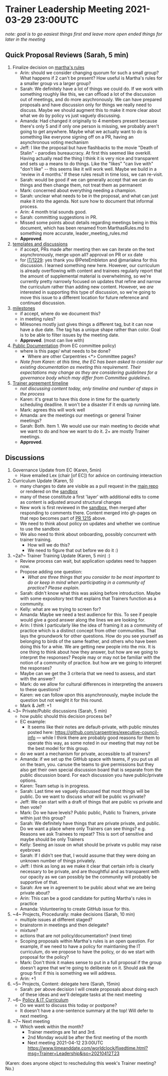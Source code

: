 # Trainer Leadership Meeting 2021-03-29 23:00UTC

_note: goal is to go easiest things first and leave more open ended things for later in the meeting_

## Quick Proposal Reviews (Sarah, 5 min)

1. Finalize decision on [martha's rules](https://github.com/carpentries/trainers/pull/74)
    - Arin: should we consider changing quorum for such a small group? What happens if 2 can't be present? How useful is Martha's rules for a smaller group vs a larger group?
    - Sarah: We definitely have a lot of things we could do. If we work with something roughly like this, we can offload a lot of the discussion out of meetings, and do more asychronously. We can have prepared proposals and have discussion only for things we really need to discuss. Maybe we should augment this to make it more clear about what we do by policy vs just vaguely discussing.
    - Amanda: Had changed it originally to 4 members present because there's only 5 and if only one person is missing, we probably aren't going to get anywhere. Maybe what we actually want to do is something like everyone signing off on a PR, having an asynchronous voting mechanism
    - Jeff: I like the proposal but have flashbacks to the movie "Death of Stalin" - parodies bureaucracy. At first this seemed like overkill. Having actually read the thing I think it is very nice and transparent and sets up a means to do things. Like the "likes" "can live with" "don't like" -- this seems like it will work well. Maybe we build in a 'review in 4 months.' If these rules result in time loss, we can re-visit.
    - Sarah: would be good if we can generally accept that we can do things and then change them, not treat them as permanent
    - Mark: concerned about everything needing a champion.
    - Sarah: unclear what needs to be in the proposal, and what can just make it into the agenda. Not sure how to document that informal process.
    - Arin: 4 month trial sounds good.
    - Sarah: committing suggestions in PR.
    - Missed some points about details regarding meetings being in this document, which has been renamed from MarthasRules.md to something more accurate, leader_meeting_rules.md
    - **Approved**.
2. [templates and discussions](https://github.com/carpentries/trainers/issues/75)
    - if accept, PRs made after meeting then we can iterate on the text asynchronously, merge upon all? approval on PR or xx date
    - for [IT/1229](https://github.com/carpentries/instructor-training/issues/1229): yes thank you @PeteEmbleton and @mariakna for this discussion. I learned something new here. However, our curriculum is already overflowing with content and trainees regularly report that the amount of supplemental material is overwhelming, so we're currently pretty narrowly focused on updates that refine and narrow the curriculum rather than adding new content. However, we *are* interested in supporting this type of discussion, so we're going to move this issue to a different location for future reference and continued discussion.
3. [milestones](https://github.com/carpentries/trainers/issues/76)
    - if accept, where do we document this?
    - in meeting rules?
    - Milesones mostly just gives things a different tag, but it can now have a due date. The tag has a unique shape rather than color. Goal is to be able to filter issues by the meeting date.
    - **Approved**. (most can live with)
4. [Public Documentation](https://docs.carpentries.org/topic_folders/governance/committee-policy.html#public-documentation) (from EC committee policy)
    - where is this page/ what needs to be done?
        - Where are other Carpentries <*> Committee pages?
    - *Note from Karen: at this time, the EC has been asked to consider our existing documentation as meeting this requirement. Their expectations may change as they are considering guidelines for a governance body which may differ from Committee guidelines.*
5. [Trainer agreement timeline](https://github.com/carpentries/trainers/issues/77)
    - *not discussing content today, only timeline and number of steps in the process*
    - Karen: it's great to have this done in time for the quarterly scheduling deadline. It won't be a disaster if it ends up running late.
    - Mark: agrees this will work well
    - Amanda: are the meetings our meetings or general Trainer meetings?
    - Sarah: Both. Item 1. We would use our main meeting to decide what we want to do and how we want to do it. 2+ are mostly Trainer meetings.
    - **Approved**.

## Discussions

1. Governance Update from EC (Karen, 5min)
    - Have emailed Lex (chair [of EC]) for advice on continuing interaction
2. Curriculum Update (Karen, 5)
    - many changes to date are visible as a pull request in the [main repo](https://github.com/carpentries/instructor-training/pull/1215) or rendered on the [sandbox](https://data-lessons.github.io/instructor-training/)
    - many of these constitute a first 'layer' with additional edits to come as content is adjusted around structural changes
    - New work is first reviewed in the [sandbox](https://github.com/data-lessons/instructor-training/pulls), then merged after responding to comments there. Content merged into gh-pages on that repo becomes part of [PR 1215](https://github.com/carpentries/instructor-training/pull/1215) above.
    - We need to think about policy on updates and whether we continue to use the sandbox
    - We also need to think about onboarding, possibly concurrent with trainer training.
        - How will we do this?
        - We need to figure that out before we do it :)
3. ~2a?~ Trainer Training Update (Karen, 5 min) :)
    - Review process can wait, but application updates need to happen now.
    - Propose adding one question:
        - _What are three things that you consider to be most important to do or keep in mind when participating in a community of practice? Please explain._
    - Sarah: didn't know what this was asking before introduction. Maybe with some expository text that explains that Trainers function as a community.
    - Kelly: what are we trying to screen for?
    - Amanda: Maybe we need a test audience for this. To see if people would give a good answer along the lines we are looking for.
    - Arin: I think I particularly like the idea of framing it as a community of practice which is a distinct concept from other communities. That lays the groundwork for other questions. How do you see yourself as belonging to birds of the same feather, and others who have been doing this for a whie. We are getting new people into the mix. It is one thing to think about how they answer, but how are we going to interpret the responses? People may or may not be familiar with the notion of a community of practice. but how are we going to interpret the responses?
    - Maybe can we get the 3 criteria that we need to assess, and start with the answer?
    - Mark: do we allow for cultural differences in interpreting the answers to these questions?
    - Karen: we can follow upon this asynchronously, maybe include the question but not weight it for this round.
    - Mark & Jeff: +1
4. ~3~ Private/Public discussions (Sarah, 5 min)
    - how public should this decision process be?
    - EC example:
        - It seems like their notes are default-private, with public minutes posted here: https://github.com/carpentries/executive-council-info — while I think there are probably good reasons for them to operate this way, as some noted in our meeting that may not be the best model for this group.
    - do we want a mechanism for private, accessible to all trainers?
    - Amanda: if we set up the GitHub space with teams, if you put us all on the team, you. canuse the teams to give permissions but they also get their own special discussion board that is separate from the public discussion board. For each discussion you have public/private options.
    - Karen: Team setup is in progress.
    - Sarah: Last time we vaguely discussed that most things will be public. Do we want to discuss *what* will be public vs private?
    - Jeff: We can start with a draft of things that are public vs private and then vote?
    - Mark: Do we have levels? Public public, Public to Trainers, private within just this group?
    - Sarah: We definitely have things that are private private, and public. Do we want a place where only Trainers can see things? e.g. Reasons we ask Trainees to repeat? This is sort of sensitive and maybe should be only Trainers
    - Kelly: Seeing an issue on what should be private vs public may raise eyebrows
    - Sarah: If I didn't see that, I would assume that they were doing an unknown number of things privately.
    - Jeff: I think as long as we make it clear that certain info is clearly necessary to be private, and are thoughtful and as transparent with our opacity as we can possibly be the community will probably be supportive of that.
    - Sarah: Are we in agreement to be public about what we are being private about?
    - Arin: This can be a good candidate for putting Martha's rules in practice
    - Amanda: Volunteering to create GitHub issue for this.
5. ~4~ Projects, Procedurally: make decisions (Sarah, 10 min)
    - multiple issues at different staged?
    - brainstorm in meetings and then delegate?
    - mixture?
    - actions that are not policy/documentation? (next time)
    - Scoping proposals within Martha's rules is an open question. For example, if we need to have a policy for maintianing the IT curriculum, do we propose to have the policy, or do we start with proposal for the policy?
    - Mark: Don't think it makes sense to put in a full proposal if the group doesn't agree that we're going to deliberate on it. Should ask the group first if this is something we will address.
    - Arin: +1
6. ~5~ Projects, Content: delegate here (Sarah, 15min)
    - Sarah: per above decision I will create proposals about doing each of these ideas and we'll delegate tasks at the next meeting
7. ~6~ [Policy & IT Curriculum](https://github.com/carpentries/trainers/issues/78)
    - Do we want to discuss this today or postpone?
    - It doesn't have a one-sentence summary at the top! Will defer to next meeting.
8. ~7~ Next meeting
    - Which week within the month?
        - Trainer meetings are 1st and 3rd.
        - 2nd Monday would be after the first meeting of the month
        - Next meeting 2021-04-12 23:00UTC https://www.timeanddate.com/worldclock/fixedtime.html?msg=Trainer+Leadership&iso=20210412T23

(Karen: does anyone object to rescheduling this week's Trainer meeting? No.)
